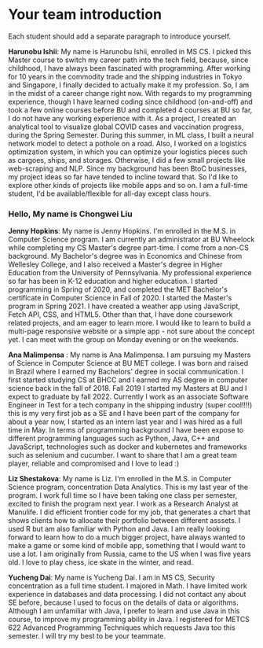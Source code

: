 # Your team introduction 
 Each student should add a separate paragraph to introduce yourself. 

<b>Harunobu Ishii</b>: My name is Harunobu Ishii, enrolled in MS CS. I picked this Master course to switch my career path into the tech field, because, since childhood, I have always been fascinated with programming. After working for 10 years in the commodity trade and the shipping industries in Tokyo and Singapore, I finally decided to actually make it my profession. So, I am in the midst of a career change right now. With regards to my programming experience, though I have learned coding since childhood (on-and-off) and took a few online courses before BU and completed 4 courses at BU so far, I do not have any working experience with it. As a project, I created an analytical tool to visualize global COVID cases and vaccination progress, during the Spring Semester. During this summer, in ML class, I built a neural network model to detect a pothole on a road. Also, I worked on a logistics optimization system, in which you can optimize your logistics pieces such as cargoes, ships, and storages. Otherwise, I did a few small projects like web-scraping and NLP. Since my background has been BtoC businesses, my project ideas so far have tended to incline toward that. So I'd like to explore other kinds of projects like mobile apps and so on. I am a full-time student, I'd be available/flexible for all-day except class hours.

<h3>Hello, My name is Chongwei Liu</h3>


<b>Jenny Hopkins</b>: My name is Jenny Hopkins. I'm enrolled in the M.S. in Computer Science program.
I am currently an administrator at BU Wheelock while completing my CS Master's degree part-time. I come from a non-CS background. My Bachelor's degree was in Economics and Chinese from Wellesley College, and I also received a Master's degree in Higher Education from the University of Pennsylvania. My professional experience so far has been in K-12 education and higher education.
I started programming in Spring of 2020, and completed the MET Bachelor's certificate in Computer Science in Fall of 2020. I started the Master's program in Spring 2021. I have created a weather app using JavaScript, Fetch API, CSS, and HTML5. Other than that, I have done coursework related projects, and am eager to learn more. I would like to learn to build a multi-page responsive website or a simple app - not sure about the concept yet. I can meet with the group on Monday evening or on the weekends.

__Ana Malimpensa__ : My name is Ana Malimpensa. I am pursuing my Masters of Science in Computer Science at BU MET college. I was born and raised in Brazil where I earned my Bachelors' degree in social communication. I first started studying CS at BHCC and I earned my AS degree in computer science back in the fall of 2018. Fall 2019 I started my Masters at BU and I expect to graduate by fall 2022. Currently I work as an associate Software Engineer in Test for a tech company in the shipping industry (super cool!!!!) this is my very first job as a SE and I have been part of the company for about a year now, I started as an intern last year and I was hired as a full time in May. In terms of programming background I have been expose to different programming languages such as Python, Java, C++ and JavaScript, technologies such as docker and kubernetes and frameworks such as selenium and cucumber. I want to share that I am a great team player, reliable and compromised and I love to lead :)

<b>Liz Shestakova</b>: My name is Liz. I'm enrolled in the M.S. in Computer Science program, concentration Data Analytics.
This is my last year of the program. I work full time so I have been taking one class per semester, excited to finish the program next year. I work as a Research Analyst at Manulife. I did efficient frontier code for my job, that generates a chart that shows clients how to allocate their portfolio between different asssets. I used R but am also familiar with Python and Java. I am really looking forward to learn how to do a much bigger project, have always wanted to make a game or some kind of mobile app, something that I would want to use a lot. I am originally from Russia, came to the US when I was five years old. I love to play chess, ice skate in the winter, and read. 

<b>Yucheng Dai</b>: My name is Yucheng Dai. I am in MS CS, Security concentration as a full time student. I majored in Math. I have limited work experience in databases and data processing. I did not contact any about SE before, because I used to focus on the details of data or algorithms. Although I am unfamiliar with Java, I prefer to learn and use Java in this course, to improve my programming ability in Java. I registered for METCS 622 Advanced Programming Techniques which requests Java too this semester. I will try my best to be your teammate.
